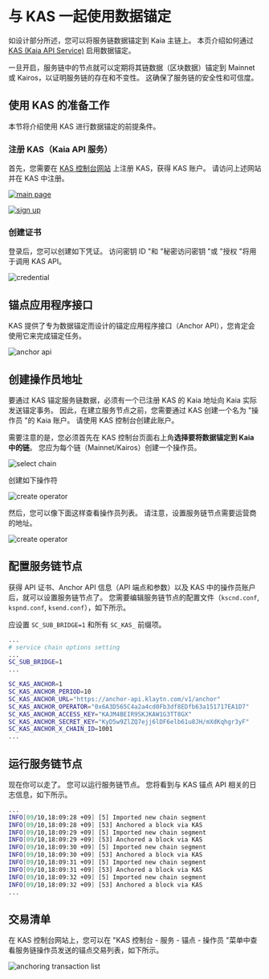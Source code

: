 # 与 KAS 一起使用数据锚定

如设计部分所述，您可以将服务链数据锚定到 Kaia 主链上。
本页介绍如何通过 [KAS (Kaia API Service)](https://www.klaytnapi.com) 启用数据锚定。

一旦开启，服务链中的节点就可以定期将其链数据（区块数据）锚定到 Mainnet 或 Kairos，以证明服务链的存在和不变性。
这确保了服务链的安全性和可信度。

## 使用 KAS 的准备工作<a id="preparation-with-kas"></a>

本节将介绍使用 KAS 进行数据锚定的前提条件。

### 注册 KAS（Kaia API 服务）<a id="sign-up-kas"></a>

首先，您需要在 [KAS 控制台网站](https://www.klaytnapi.com) 上注册 KAS，获得 KAS 账户。
请访问上述网站并在 KAS 中注册。

[![main page](/img/nodes/kas-main-en.png)](https://www.klaytnapi.com)

[![sign up](/img/nodes/kas-signup-en.png)](https://www.klaytnapi.com)

### 创建证书<a id="check-credential"></a>

登录后，您可以创建如下凭证。
访问密钥 ID "和 "秘密访问密钥 "或 "授权 "将用于调用 KAS API。

![credential](/img/nodes/kas-credential-en.png)

## 锚点应用程序接口<a id="anchor-api"></a>

KAS 提供了专为数据锚定而设计的锚定应用程序接口（Anchor API），您肯定会使用它来完成锚定任务。

![anchor api](/img/nodes/kas-anchor-api-en.png)

## 创建操作员地址<a id="create-kas-credential"></a>

要通过 KAS 锚定服务链数据，必须有一个已注册 KAS 的 Kaia 地址向 Kaia 实际发送锚定事务。 因此，在建立服务节点之前，您需要通过 KAS 创建一个名为 "操作员 "的 Kaia 账户。 请使用 KAS 控制台创建此账户。

需要注意的是，您必须首先在 KAS 控制台页面右上角**选择要将数据锚定到 Kaia 中的链**。 您应为每个链（Mainnet/Kairos）创建一个操作员。

![select chain](/img/nodes/kas-select-chain-en.png)

创建如下操作符

![create operator](/img/nodes/kas-create-operator-en.png)

然后，您可以像下面这样查看操作员列表。
请注意，设置服务链节点需要运营商的地址。

![create operator](/img/nodes/kas-operator-list-en.png)

## 配置服务链节点<a id="configure-service-chain-node"></a>

获得 API 证书、Anchor API 信息（API 端点和参数）以及 KAS 中的操作员账户后，就可以设置服务链节点了。
您需要编辑服务链节点的配置文件（`kscnd.conf`, `kspnd.conf`, `ksend.conf`），如下所示。

应设置 `SC_SUB_BRIDGE=1` 和所有 `SC_KAS_` 前缀项。

```bash
...
# service chain options setting
...
SC_SUB_BRIDGE=1
...

SC_KAS_ANCHOR=1                                                         # 1: enable, 0: disable
SC_KAS_ANCHOR_PERIOD=10                                                 # Anchoring block period
SC_KAS_ANCHOR_URL="https://anchor-api.klaytn.com/v1/anchor"             # Anchor API URL
SC_KAS_ANCHOR_OPERATOR="0x6A3D565C4a2a4cd0Fb3df8EDfb63a151717EA1D7"     # Operator address
SC_KAS_ANCHOR_ACCESS_KEY="KAJM4BEIR9SKJKAW1G3TT8GX"                     # Credential Access key
SC_KAS_ANCHOR_SECRET_KEY="KyD5w9ZlZQ7ejj6lDF6elb61u8JH/mXdKqhgr3yF"     # Credential Secret key
SC_KAS_ANCHOR_X_CHAIN_ID=1001                                           # Mainnet: 8217, Kairos: 1001
...
```

## 运行服务链节点<a id="run-service-chain-node"></a>

现在你可以走了。 您可以运行服务链节点。
您将看到与 KAS 锚点 API 相关的日志信息，如下所示。

```bash
...
INFO[09/10,18:09:28 +09] [5] Imported new chain segment                number=86495 hash=5a20d6…cbca1b blocks=1  txs=3 elapsed=2.387ms  trieDBSize=5.10kB mgas=0.063 mgasps=26.383
INFO[09/10,18:09:28 +09] [53] Anchored a block via KAS                  blkNum=86495
INFO[09/10,18:09:29 +09] [5] Imported new chain segment                number=86496 hash=8897bc…4ea7e7 blocks=1  txs=3 elapsed=2.158ms  trieDBSize=5.10kB mgas=0.063 mgasps=29.188
INFO[09/10,18:09:29 +09] [53] Anchored a block via KAS                  blkNum=86496
INFO[09/10,18:09:30 +09] [5] Imported new chain segment                number=86497 hash=44b319…7d4247 blocks=1  txs=3 elapsed=2.346ms  trieDBSize=5.43kB mgas=0.063 mgasps=26.848
INFO[09/10,18:09:30 +09] [53] Anchored a block via KAS                  blkNum=86497
INFO[09/10,18:09:31 +09] [5] Imported new chain segment                number=86498 hash=0b98ba…73d654 blocks=1  txs=3 elapsed=2.235ms  trieDBSize=5.61kB mgas=0.063 mgasps=28.186
INFO[09/10,18:09:31 +09] [53] Anchored a block via KAS                  blkNum=86498
INFO[09/10,18:09:32 +09] [5] Imported new chain segment                number=86499 hash=4f01ab…3bc334 blocks=1  txs=3 elapsed=3.319ms  trieDBSize=5.61kB mgas=0.063 mgasps=18.977
INFO[09/10,18:09:32 +09] [53] Anchored a block via KAS                  blkNum=86499
...
```

## 交易清单<a id="list-of-transaction"></a>

在 KAS 控制台网站上，您可以在 "KAS 控制台 - 服务 - 锚点 - 操作员 "菜单中查看服务链操作员发送的锚点交易列表，如下所示。

![anchoring transaction list](/img/nodes/kas-tx-list-en.png)
